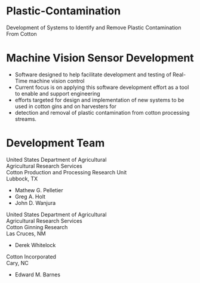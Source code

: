 # Plastic-Contamination  
Development of Systems to Identify and Remove Plastic Contamination From Cotton

# Machine Vision Sensor Development

- Software designed to help facilitate development and testing of Real-Time machine vision control
- Current focus is on applying this software development effort as a tool to enable and support engineering 
- efforts targeted for design and implementation of new systems to be used in cotton gins and on harvesters for 
- detection and removal of plastic contamination from cotton processing streams.

# Development Team

United States Department of Agricultural  
Agricultural Research Services  
Cotton Production and Processing Research Unit  
Lubbock, TX  

- Mathew G. Pelletier
- Greg A. Holt
- John D. Wanjura

United States Department of Agricultural  
Agricultural Research Services  
Cotton Ginning Research  
Las Cruces, NM  

- Derek Whitelock

Cotton Incorporated  
Cary, NC  

- Edward M. Barnes


